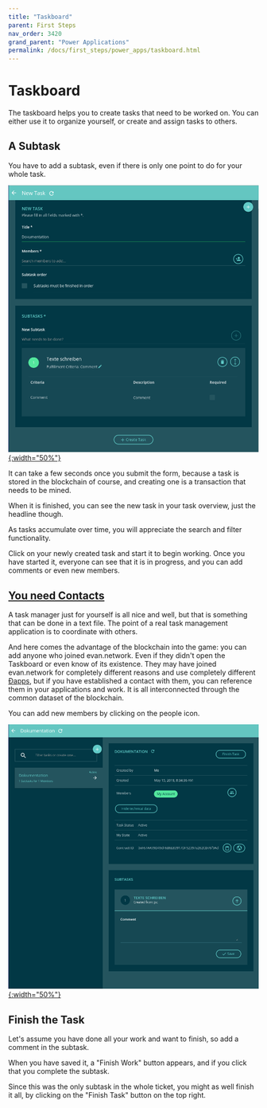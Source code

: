 ```yaml
---
title: "Taskboard"
parent: First Steps
nav_order: 3420
grand_parent: "Power Applications"
permalink: /docs/first_steps/power_apps/taskboard.html
---
```


# Taskboard
The taskboard helps you to create tasks that need to be worked on. You can either use it to organize yourself, or create and assign tasks to others.


## A Subtask

You have to add a subtask, even if there is only one point to do for your whole task.

[![create task](/docs/3000_first_steps/img/create_task.png){:width="50%"}](/docs/3000_first_steps/img/create_task.png)

It can take a few seconds once you submit the form, because a task is stored in the blockchain of course, and creating one is a transaction that needs to be mined.

When it is finished, you can see the new task in your task overview, just the headline though.

As tasks accumulate over time, you will appreciate the search and filter functionality.

Click on your newly created task and start it to begin working. Once you have started it, everyone can
see that it is in progress, and you can add comments or even new members.


## [You need Contacts](/docs/first_steps/core_apps/contacts.html)

A task manager just for yourself is all nice and well, but that is something that can be done in a text file. The point of a real task management application is to coordinate with others.

And here comes the advantage of the blockchain into the game: you can add anyone who joined evan.network.
Even if they didn't open the Taskboard or even know of its existence. They may have joined evan.network for completely different reasons and use completely different [Ðapps](/docs/developers/ui/basics.html), but if you have established a contact with them, you can reference them in your applications and work. It is all interconnected through the common dataset of the blockchain.

You can add new members by clicking on the people icon.

[![create task](/docs/3000_first_steps/img/edit_task.png){:width="50%"}](/docs/3000_first_steps/img/edit_task.png)


## Finish the Task

Let's assume you have done all your work and want to finish, so add a comment in the subtask.

When you have saved it, a "Finish Work" button appears, and if you click that you complete the subtask.

Since this was the only subtask in the whole ticket, you might as well finish it all,
by clicking on the "Finish Task"  button on the top right.
